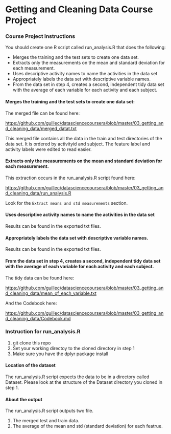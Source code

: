 # Getting and Cleaning Data Course Project

### Course Project Instructions
You should create one R script called run_analysis.R that does the following:

* Merges the training and the test sets to create one data set.
* Extracts only the measurements on the mean and standard deviation for each measurement.
* Uses descriptive activity names to name the activities in the data set
* Appropriately labels the data set with descriptive variable names. 
* From the data set in step 4, creates a second, independent tidy data set with the average of each variable for each activity and each subject.

#### Merges the training and the test sets to create one data set:
The merged file can be found here: 

https://github.com/guillec/datasciencecoursera/blob/master/03_getting_and_cleaning_data/merged_datat.txt

This merged file contains all the data in the train and test directories of the data set. It is ordered by activityid and subject. The feature label and activity labels were edited to read easier.

#### Extracts only the measurements on the mean and standard deviation for each measurement.
This extraction occurs in the run_analysis.R script found here:

https://github.com/guillec/datasciencecoursera/blob/master/03_getting_and_cleaning_data/run_analysis.R

Look for the `Extract means and std measurements` section.

#### Uses descriptive activity names to name the activities in the data set
Results can be found in the exported txt files.

#### Appropriately labels the data set with descriptive variable names.
Results can be found in the exported txt files.

#### From the data set in step 4, creates a second, independent tidy data set with the average of each variable for each activity and each subject.
The tidy data can be found here:

https://github.com/guillec/datasciencecoursera/blob/master/03_getting_and_cleaning_data/mean_of_each_variable.txt

And the Codebook here:

https://github.com/guillec/datasciencecoursera/blob/master/03_getting_and_cleaning_data/Codebook.md

### Instruction for run_analysis.R

1. git clone this repo
2. Set your working directoy to the cloned directory in step 1
3. Make sure you have the dplyr package install

#### Location of the dataset
The run_analysis.R script expects the data to be in a directory called Dataset. Please look at the structure of the Dataset directory you cloned in step 1.

#### About the output
The run_analysis.R script outputs two file. 

  1. The merged test and train data. 
  2. The average of the mean and std (standard deviation) for each featrue.
